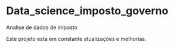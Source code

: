 # Data_science_imposto_governo
 Analise de dados de imposto



Este projeto esta em constante atualizações e melhorias.
